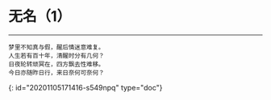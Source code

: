 # 无名（1）

---

```text
梦里不知真与假，醒后情迷意难复。
人生若有百十年，清醒时分有几何？
日夜轮转顽冥在，四方飘去性难移。
今日亦随昨日行，来日奈何可奈何？
```


{: id="20201105171416-s549npq" type="doc"}
